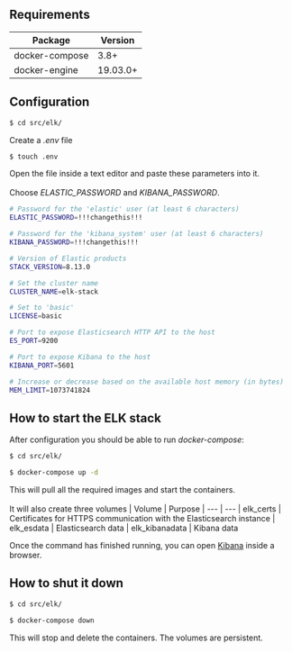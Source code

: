 ## Requirements
| Package     | Version
| ---           | ---
| docker-compose| 3.8+
| docker-engine | 19.03.0+
## Configuration
```sh
$ cd src/elk/
```
Create a *.env* file
```sh
$ touch .env
```
Open the file inside a text editor and paste these parameters into it.\
\
Choose *ELASTIC_PASSWORD* and *KIBANA_PASSWORD*.
```sh
# Password for the 'elastic' user (at least 6 characters)
ELASTIC_PASSWORD=!!!changethis!!!

# Password for the 'kibana_system' user (at least 6 characters)
KIBANA_PASSWORD=!!!changethis!!!

# Version of Elastic products
STACK_VERSION=8.13.0

# Set the cluster name
CLUSTER_NAME=elk-stack

# Set to 'basic'
LICENSE=basic

# Port to expose Elasticsearch HTTP API to the host
ES_PORT=9200

# Port to expose Kibana to the host
KIBANA_PORT=5601

# Increase or decrease based on the available host memory (in bytes)
MEM_LIMIT=1073741824
```
## How to start the ELK stack
After configuration you should be able to run *docker-compose*:
```sh
$ cd src/elk/

$ docker-compose up -d
```
This will pull all the required images and start the containers.\
\
It will also create three volumes
| Volume    | Purpose
| --- | ---
| elk_certs | Certificates for HTTPS communication with the Elasticsearch instance
| elk_esdata | Elasticsearch data
| elk_kibanadata | Kibana data

Once the command has finished running, you can open [Kibana](http://127.0.0.1:5601) inside a browser.
## How to shut it down
```sh
$ cd src/elk/

$ docker-compose down
```
This will stop and delete the containers. The volumes are persistent.